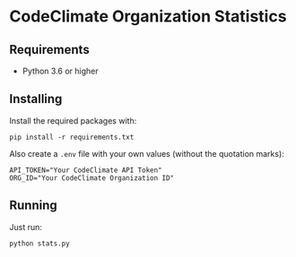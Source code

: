 # CodeClimate Organization Statistics

## Requirements

- Python 3.6 or higher

## Installing

Install the required packages with:

`pip install -r requirements.txt`

Also create a `.env` file with your own values (without the quotation marks):

```
API_TOKEN="Your CodeClimate API Token"
ORG_ID="Your CodeClimate Organization ID"
```

## Running

Just run:

`python stats.py`
